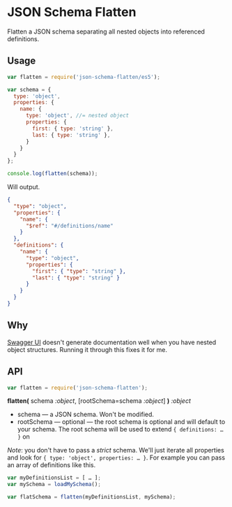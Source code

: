 # JSON Schema Flatten

Flatten a JSON schema separating all nested objects into referenced definitions.

## Usage

```javascript
var flatten = require('json-schema-flatten/es5');

var schema = {
  type: 'object',
  properties: {
    name: {
      type: 'object', //= nested object
      properties: {
        first: { type: 'string' },
        last: { type: 'string' },
      }
    }
  }
};

console.log(flatten(schema));
```

Will output.

```JSON
{
  "type": "object",
  "properties": {
    "name": {
      "$ref": "#/definitions/name"
    }
  },
  "definitions": {
    "name": {
      "type": "object",
      "properties": {
        "first": { "type": "string" },
        "last": { "type": "string" }
      }
    }
  }
}
```

## Why

[Swagger UI](https://github.com/swagger-api/swagger-ui) doesn't generate documentation well when you have nested object structures. Running it through this fixes it for me.

## API

```javascript
var flatten = require('json-schema-flatten');
```

**flatten(** schema *:object*, [rootSchema=schema *:object*] **)** *:object*

* schema — a JSON schema. Won't be modified.
* rootSchema — optional — the root schema is optional and will default to your schema. The root schema will be used to extend `{ definitions: … }` on

*Note*: you don't have to pass a *strict* schema. We'll just iterate all properties and look for `{ type: 'object', properties: … }`. For example you can pass an array of definitions like this.

```javascript
var myDefinitionsList = [ … ];
var mySchema = loadMySchema();

var flatSchema = flatten(myDefinitionsList, mySchema);
```
